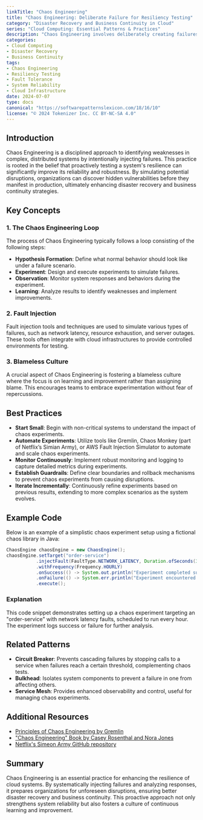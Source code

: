 ```yaml
---
linkTitle: "Chaos Engineering"
title: "Chaos Engineering: Deliberate Failure for Resiliency Testing"
category: "Disaster Recovery and Business Continuity in Cloud"
series: "Cloud Computing: Essential Patterns & Practices"
description: "Chaos Engineering involves deliberately creating failures to test the robustness and resilience of cloud-based systems. It helps organizations identify weaknesses and improve fault tolerance."
categories:
- Cloud Computing
- Disaster Recovery
- Business Continuity
tags:
- Chaos Engineering
- Resiliency Testing
- Fault Tolerance
- System Reliability
- Cloud Infrastructure
date: 2024-07-07
type: docs
canonical: "https://softwarepatternslexicon.com/18/16/10"
license: "© 2024 Tokenizer Inc. CC BY-NC-SA 4.0"
---
```


## Introduction

Chaos Engineering is a disciplined approach to identifying weaknesses in complex, distributed systems by intentionally injecting failures. This practice is rooted in the belief that proactively testing a system's resilience can significantly improve its reliability and robustness. By simulating potential disruptions, organizations can discover hidden vulnerabilities before they manifest in production, ultimately enhancing disaster recovery and business continuity strategies.

## Key Concepts

### 1. The Chaos Engineering Loop
The process of Chaos Engineering typically follows a loop consisting of the following steps:
- **Hypothesis Formation**: Define what normal behavior should look like under a failure scenario.
- **Experiment**: Design and execute experiments to simulate failures.
- **Observation**: Monitor system responses and behaviors during the experiment.
- **Learning**: Analyze results to identify weaknesses and implement improvements.
  
### 2. Fault Injection
Fault injection tools and techniques are used to simulate various types of failures, such as network latency, resource exhaustion, and server outages. These tools often integrate with cloud infrastructures to provide controlled environments for testing.

### 3. Blameless Culture
A crucial aspect of Chaos Engineering is fostering a blameless culture where the focus is on learning and improvement rather than assigning blame. This encourages teams to embrace experimentation without fear of repercussions.

## Best Practices

- **Start Small**: Begin with non-critical systems to understand the impact of chaos experiments.
- **Automate Experiments**: Utilize tools like Gremlin, Chaos Monkey (part of Netflix’s Simian Army), or AWS Fault Injection Simulator to automate and scale chaos experiments.
- **Monitor Continuously**: Implement robust monitoring and logging to capture detailed metrics during experiments.
- **Establish Guardrails**: Define clear boundaries and rollback mechanisms to prevent chaos experiments from causing disruptions.
- **Iterate Incrementally**: Continuously refine experiments based on previous results, extending to more complex scenarios as the system evolves.

## Example Code

Below is an example of a simplistic chaos experiment setup using a fictional chaos library in Java:

```java
ChaosEngine chaosEngine = new ChaosEngine();
chaosEngine.setTarget("order-service")
           .injectFault(FaultType.NETWORK_LATENCY, Duration.ofSeconds(30))
           .withFrequency(Frequency.HOURLY)
           .onSuccess(() -> System.out.println("Experiment completed successfully"))
           .onFailure(() -> System.err.println("Experiment encountered an issue"))
           .execute();
```

### Explanation
This code snippet demonstrates setting up a chaos experiment targeting an "order-service" with network latency faults, scheduled to run every hour. The experiment logs success or failure for further analysis.

## Related Patterns

- **Circuit Breaker**: Prevents cascading failures by stopping calls to a service when failures reach a certain threshold, complementing chaos tests.
- **Bulkhead**: Isolates system components to prevent a failure in one from affecting others.
- **Service Mesh**: Provides enhanced observability and control, useful for managing chaos experiments.

## Additional Resources

- [Principles of Chaos Engineering by Gremlin](https://www.gremlin.com/chaos-engineering/)
- ["Chaos Engineering" Book by Casey Rosenthal and Nora Jones](https://www.oreilly.com/library/view/chaos-engineering/9781492043865/)
- [Netflix's Simeon Army GitHub repository](https://github.com/Netflix/SimianArmy)

## Summary

Chaos Engineering is an essential practice for enhancing the resilience of cloud systems. By systematically injecting failures and analyzing responses, it prepares organizations for unforeseen disruptions, ensuring better disaster recovery and business continuity. This proactive approach not only strengthens system reliability but also fosters a culture of continuous learning and improvement.
